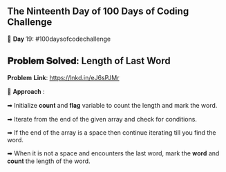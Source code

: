 The Ninteenth Day of 100 Days of Coding Challenge
------------------------------------------------------

📌 𝐃𝐚𝐲 19: #100daysofcodechallenge

𝐏𝐫𝐨𝐛𝐥𝐞𝐦 𝐒𝐨𝐥𝐯𝐞𝐝: Length of Last Word
------------------------------------------------------
𝐏𝐫𝐨𝐛𝐥𝐞𝐦 𝐋𝐢𝐧𝐤: https://lnkd.in/eJ6sPJMr

📌 𝐀𝐩𝐩𝐫𝐨𝐚𝐜𝐡 :

➡ Initialize 𝐜𝐨𝐮𝐧𝐭 and 𝐟𝐥𝐚𝐠 variable to count the length and mark the word.

➡ Iterate from the end of the given array and check for conditions.

➡ If the end of the array is a space then continue iterating till you find the word.

➡ When it is not a space and encounters the last word, mark the 𝐰𝐨𝐫𝐝 and 𝐜𝐨𝐮𝐧𝐭 the length of the word.
